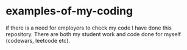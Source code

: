 # examples-of-my-coding
if there is a need for employers to check my code I have done this repository.
There are both my student work and code done for myself (codewars, leetcode etc).

